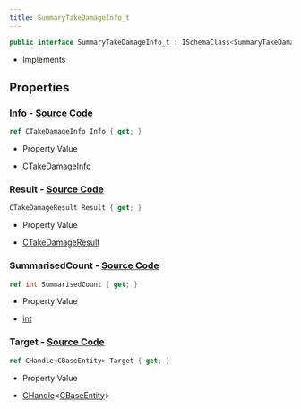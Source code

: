 ```yaml
---
title: SummaryTakeDamageInfo_t
---
```


```csharp
public interface SummaryTakeDamageInfo_t : ISchemaClass<SummaryTakeDamageInfo_t>, ISchemaField, ISchemaClass, INativeHandle
```

- Implements

## Properties

### **Info** - [Source Code](https://github.com/swiftly-solution/swiftlys2/blob/main/managed/src/SwiftlyS2.Generated/Schemas/Interfaces/SummaryTakeDamageInfo_t.cs#L18)

```csharp
ref CTakeDamageInfo Info { get; }
```

- Property Value

- [CTakeDamageInfo](/docs/api/shared/natives/ctakedamageinfo)

### **Result** - [Source Code](https://github.com/swiftly-solution/swiftlys2/blob/main/managed/src/SwiftlyS2.Generated/Schemas/Interfaces/SummaryTakeDamageInfo_t.cs#L20)

```csharp
CTakeDamageResult Result { get; }
```

- Property Value

- [CTakeDamageResult](/docs/api/shared/schemadefinitions/ctakedamageresult)

### **SummarisedCount** - [Source Code](https://github.com/swiftly-solution/swiftlys2/blob/main/managed/src/SwiftlyS2.Generated/Schemas/Interfaces/SummaryTakeDamageInfo_t.cs#L16)

```csharp
ref int SummarisedCount { get; }
```

- Property Value

- [int](https://learn.microsoft.com/dotnet/api/system.int32)

### **Target** - [Source Code](https://github.com/swiftly-solution/swiftlys2/blob/main/managed/src/SwiftlyS2.Generated/Schemas/Interfaces/SummaryTakeDamageInfo_t.cs#L22)

```csharp
ref CHandle<CBaseEntity> Target { get; }
```

- Property Value

- [CHandle](/docs/api/shared/natives/chandle-1)<[CBaseEntity](/docs/api/shared/schemadefinitions/cbaseentity)>

